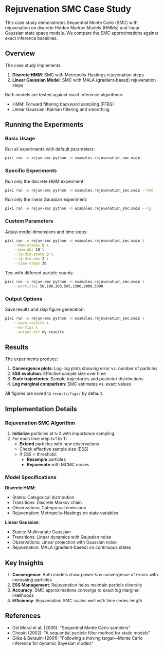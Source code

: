 # Rejuvenation SMC Case Study

This case study demonstrates Sequential Monte Carlo (SMC) with rejuvenation on discrete Hidden Markov Models (HMMs) and linear Gaussian state space models. We compare the SMC approximations against exact inference baselines.

## Overview

The case study implements:

1. **Discrete HMM**: SMC with Metropolis-Hastings rejuvenation steps
2. **Linear Gaussian Model**: SMC with MALA (gradient-based) rejuvenation steps

Both models are tested against exact inference algorithms:
- HMM: Forward filtering backward sampling (FFBS)
- Linear Gaussian: Kalman filtering and smoothing

## Running the Experiments

### Basic Usage

Run all experiments with default parameters:
```bash
pixi run -e rejuv-smc python -m examples.rejuvenation_smc.main
```

### Specific Experiments

Run only the discrete HMM experiment:
```bash
pixi run -e rejuv-smc python -m examples.rejuvenation_smc.main --hmm
```

Run only the linear Gaussian experiment:
```bash
pixi run -e rejuv-smc python -m examples.rejuvenation_smc.main --lg
```

### Custom Parameters

Adjust model dimensions and time steps:
```bash
pixi run -e rejuv-smc python -m examples.rejuvenation_smc.main \
    --hmm-states 5 \
    --hmm-obs 10 \
    --lg-dim-state 3 \
    --lg-dim-obs 2 \
    --time-steps 30
```

Test with different particle counts:
```bash
pixi run -e rejuv-smc python -m examples.rejuvenation_smc.main \
    --particles 50,100,200,500,1000,2000,5000
```

### Output Options

Save results and skip figure generation:
```bash
pixi run -e rejuv-smc python -m examples.rejuvenation_smc.main \
    --save-results \
    --no-figs \
    --output-dir my_results
```

## Results

The experiments produce:

1. **Convergence plots**: Log-log plots showing error vs. number of particles
2. **ESS evolution**: Effective sample size over time
3. **State trajectories**: Sample trajectories and posterior distributions
4. **Log marginal comparison**: SMC estimates vs. exact values

All figures are saved to `results/figs/` by default.

## Implementation Details

### Rejuvenation SMC Algorithm

1. **Initialize** particles at t=0 with importance sampling
2. For each time step t=1 to T:
   - **Extend** particles with new observations
   - Check effective sample size (ESS)
   - If ESS < threshold:
     - **Resample** particles
     - **Rejuvenate** with MCMC moves

### Model Specifications

**Discrete HMM**:
- States: Categorical distribution
- Transitions: Discrete Markov chain
- Observations: Categorical emissions
- Rejuvenation: Metropolis-Hastings on state variables

**Linear Gaussian**:
- States: Multivariate Gaussian
- Transitions: Linear dynamics with Gaussian noise
- Observations: Linear projection with Gaussian noise
- Rejuvenation: MALA (gradient-based) on continuous states

## Key Insights

1. **Convergence**: Both models show power-law convergence of errors with increasing particles
2. **ESS Management**: Rejuvenation helps maintain particle diversity
3. **Accuracy**: SMC approximations converge to exact log marginal likelihoods
4. **Efficiency**: Rejuvenation SMC scales well with time series length

## References

- Del Moral et al. (2006): "Sequential Monte Carlo samplers"
- Chopin (2002): "A sequential particle filter method for static models"
- Gilks & Berzuini (2001): "Following a moving target—Monte Carlo inference for dynamic Bayesian models"
